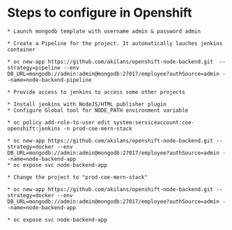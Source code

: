 # Steps to configure in Openshift

    * Launch mongodb template with username admin & password admin

    * Create a Pipeline for the project. It automatically lauches jenkins container

    * oc new-app https://github.com/akilans/openshift-node-backend.git  --strategy=pipeline --env DB_URL=mongodb://admin:admin@mongodb:27017/employee?authSource=admin --name=node-backend-pipeline

    * Provide access to jenkins to access some other projects

    * Install jenkins with NodeJS/HTML publisher plugin
    * Configure Global tool for NODE_PATH environment variable 

    * oc policy add-role-to-user edit system:serviceaccount:coe-openshift:jenkins -n prod-coe-mern-stack

    * oc new-app https://github.com/akilans/openshift-node-backend.git --strategy=docker --env DB_URL=mongodb://admin:admin@mongodb:27017/employee?authSource=admin --name=node-backend-app
    * oc expose svc node-backend-app

    * Change the project to "prod-coe-mern-stack"

    * oc new-app https://github.com/akilans/openshift-node-backend.git --strategy=docker --env DB_URL=mongodb://admin:admin@mongodb:27017/employee?authSource=admin --name=node-backend-app

    * oc expose svc node-backend-app


